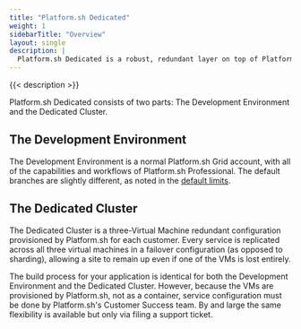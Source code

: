 ```yaml
---
title: "Platform.sh Dedicated"
weight: 1
sidebarTitle: "Overview"
layout: single
description: |
  Platform.sh Dedicated is a robust, redundant layer on top of Platform.sh Professional. It is well-suited for those who like the Platform.sh development experience but need more resources and redundancy for their production environment. It is available only with an Enterprise contract.
---
```


{{< description >}}

Platform.sh Dedicated consists of two parts: The Development Environment and the Dedicated Cluster.

## The Development Environment

The Development Environment is a normal Platform.sh Grid account,
with all of the capabilities and workflows of Platform.sh Professional.
The default branches are slightly different, as noted in the [default limits](/dedicated/architecture/development.md#default-limits).

## The Dedicated Cluster

The Dedicated Cluster is a three-Virtual Machine redundant configuration provisioned by Platform.sh for each customer.
Every service is replicated across all three virtual machines in a failover configuration (as opposed to sharding),
allowing a site to remain up even if one of the VMs is lost entirely.

The build process for your application is identical for both the Development Environment and the Dedicated Cluster.
However, because the VMs are provisioned by Platform.sh, not as a container,
service configuration must be done by Platform.sh's Customer Success team.
By and large the same flexibility is available but only via filing a support ticket.
